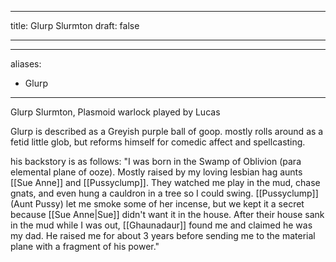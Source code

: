 
---
title: Glurp Slurmton
draft: false

---

---
aliases:
  - Glurp
---
Glurp Slurmton, Plasmoid warlock played by Lucas

Glurp is described as a Greyish purple ball of goop. mostly rolls around as a fetid little glob, but reforms himself for comedic affect and spellcasting. 

his backstory is as follows:
"I was born in the Swamp of Oblivion (para elemental plane of ooze). Mostly raised by my loving lesbian hag aunts [[Sue Anne]] and [[Pussyclump]]. They watched me play in the mud, chase gnats, and even hung a cauldron in a tree so I could swing. [[Pussyclump]] (Aunt Pussy) let me smoke some of her incense, but we kept it a secret because [[Sue Anne|Sue]] didn't want it in the house. After their house sank in the mud while I was out, [[Ghaunadaur]] found me and claimed he was my dad. He raised me for about 3 years before sending me to the material plane with a fragment of his power."